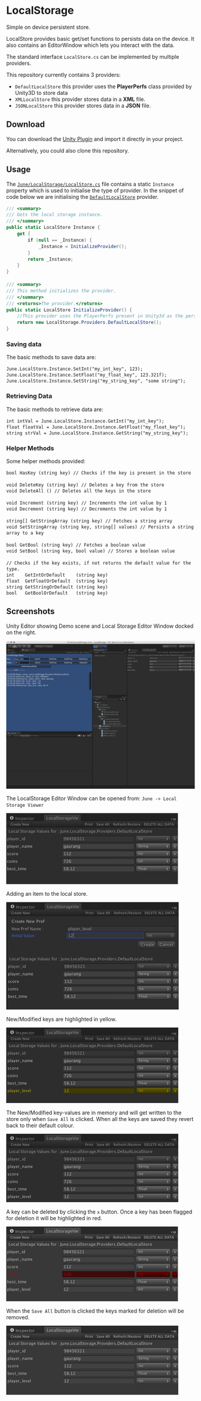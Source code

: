 # LocalStorage
Simple on device persistent store.


LocalStore provides basic get/set functions to persists data on the device. It also contains an EditorWindow which lets you interact with the data.

The standard interface `LocalStore.cs` can be implemented by multiple providers.

This repository currently contains 3 providers:

- `DefaultLocalStore` this provider uses the **PlayerPerfs** class provided by Unity3D to store data
- `XMLLocalStore` this provider stores data in a **XML** file.
- `JSONLocalStore` this provider stores data in a **JSON** file.

## Download
You can download the [Unity Plugin](https://github.com/JuneSoftware/LocalStorage/raw/master/June.LocalStorage.unitypackage) and import it directly in your project.

Alternatively, you could also clone this repository.

## Usage
The [`June/LocalStorage/LocalStore.cs`](https://github.com/JuneSoftware/LocalStorage/blob/master/Assets/June/LocalStorage/LocalStore.cs) file contains a static `Instance` property which is used to initialise the type of provider. In the snippet of code below we are initialising the [`DefaultLocalStore`](https://github.com/JuneSoftware/LocalStorage/blob/master/Assets/June/LocalStorage/Providers/DefaultLocalStore.cs) provider.

```csharp
/// <summary>
/// Gets the local storage instance.
/// </summary>
public static LocalStore Instance {
	get {
		if (null == _Instance) {
			_Instance = InitializeProvider();
		}
		return _Instance;
	}
}

/// <summary>
/// This method initializes the provider.
/// </summary>
/// <returns>The provider.</returns>
public static LocalStore InitializeProvider() {
	//This provider uses the PlayerPerfs present in Unity3d as the persistent store
	return new LocalStorage.Providers.DefaultLocalStore();
}
```

### Saving data
The basic methods to save data are:

```
June.LocalStore.Instance.SetInt("my_int_key", 123);
June.LocalStore.Instance.SetFloat("my_float_key", 123.321f);
June.LocalStore.Instance.SetString("my_string_key", "some string");
```

### Retrieving Data
The basic methods to retrieve data are:

```
int intVal = June.LocalStore.Instance.GetInt("my_int_key");
float floatVal = June.LocalStore.Instance.GetFloat("my_float_key");
string strVal = June.LocalStore.Instance.GetString("my_string_key");
```

### Helper Methods
Some helper methods provided:

```
bool HasKey (string key) // Checks if the key is present in the store

void DeleteKey (string key) // Deletes a key from the store
void DeleteAll () // Deletes all the keys in the store

void Increment (string key) // Increments the int value by 1
void Decrement (string key) // Decrements the int value by 1

string[] GetStringArray (string key) // Fetches a string array
void SetStringArray (string key, string[] values) // Persists a string array to a key

bool GetBool (string key) // Fetches a boolean value
void SetBool (string key, bool value) // Stores a boolean value

// Checks if the key exists, if not returns the default value for the type.
int    GetIntOrDefault    (string key) 
float  GetFloatOrDefault  (string key)
string GetStringOrDefault (string key)
bool   GetBoolOrDefault   (string key)
```


## Screenshots

Unity Editor showing Demo scene and Local Storage Editor Window docked on the right.

![Image of Unity Editor](https://raw.githubusercontent.com/JuneSoftware/LocalStorage/master/screenshots/UnityEditor.png)

The LocalStorage Editor Window can be opened from:
`June -> Local Storage Viewer`

![Image of Local Storage Editor Window](https://raw.githubusercontent.com/JuneSoftware/LocalStorage/master/screenshots/1EditorWindow.png)

Adding an item to the local store.

![Image of Local Storage Editor Window](https://raw.githubusercontent.com/JuneSoftware/LocalStorage/master/screenshots/2EditorWindowCreate.png)

New/Modified keys are highlighted in yellow.

![Image of Local Storage Editor Window](https://raw.githubusercontent.com/JuneSoftware/LocalStorage/master/screenshots/3EditorWindowCreated.png)

The New/Modified key-values are in memory and will get written to the store only when `Save All` is clicked. When all the keys are saved they revert back to their default colour.

![Image of Local Storage Editor Window](https://raw.githubusercontent.com/JuneSoftware/LocalStorage/master/screenshots/4EditorWindowSaved.png)

A key can be deleted by clicking the `x` button. Once a key has been flagged for deletion it will be highlighted in red.

![Image of Local Storage Editor Window](https://raw.githubusercontent.com/JuneSoftware/LocalStorage/master/screenshots/5EditorWindowDeleting.png)

When the `Save All` button is clicked the keys marked for deletion will be removed.

![Image of Local Storage Editor Window](https://raw.githubusercontent.com/JuneSoftware/LocalStorage/master/screenshots/6EditorWindowDeleted.png)
